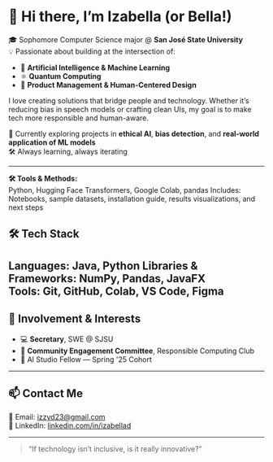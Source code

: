 
# 👋 Hi there, I’m Izabella (or Bella!)

🎓 Sophomore Computer Science major @ **San José State University**  
💡 Passionate about building at the intersection of:

- 🤖 **Artificial Intelligence & Machine Learning**
- ⚛️ **Quantum Computing**
- 🎯 **Product Management & Human-Centered Design**

I love creating solutions that bridge people and technology. Whether it’s reducing bias in speech models or crafting clean UIs, my goal is to make tech more responsible and human-aware.

🌱 Currently exploring projects in **ethical AI**, **bias detection**, and **real-world application of ML models**  
🛠 Always learning, always iterating  

---

**🛠 Tools & Methods:**  
Python, Hugging Face Transformers, Google Colab, pandas
Includes: Notebooks, sample datasets, installation guide, results visualizations, and next steps

## 🛠 Tech Stack

**Languages:** Java, Python
**Libraries & Frameworks:** NumPy, Pandas, JavaFX  
**Tools:** Git, GitHub, Colab, VS Code, Figma 
---

## 🧠 Involvement & Interests

- 💻 **Secretary**, SWE @ SJSU  
- 🧩 **Community Engagement Committee**, Responsible Computing Club   
- 🧠 AI Studio Fellow — Spring '25 Cohort  

---

## 📫 Contact Me

📧 Email: [izzyd23@gmail.com](mailto:izzyd23@gmail.com)  
🔗 LinkedIn: [linkedin.com/in/izabellad](https://linkedin.com/in/izabelladoser)

---


> “If technology isn’t inclusive, is it really innovative?”
